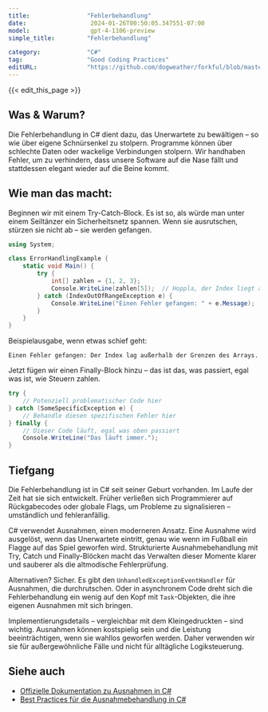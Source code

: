 ```yaml
---
title:                "Fehlerbehandlung"
date:                  2024-01-26T00:50:05.347551-07:00
model:                 gpt-4-1106-preview
simple_title:         "Fehlerbehandlung"

category:             "C#"
tag:                  "Good Coding Practices"
editURL:              "https://github.com/dogweather/forkful/blob/master/content/de/c-sharp/handling-errors.md"
---
```


{{< edit_this_page >}}

## Was & Warum?

Die Fehlerbehandlung in C# dient dazu, das Unerwartete zu bewältigen – so wie über eigene Schnürsenkel zu stolpern. Programme können über schlechte Daten oder wackelige Verbindungen stolpern. Wir handhaben Fehler, um zu verhindern, dass unsere Software auf die Nase fällt und stattdessen elegant wieder auf die Beine kommt.

## Wie man das macht:

Beginnen wir mit einem Try-Catch-Block. Es ist so, als würde man unter einem Seiltänzer ein Sicherheitsnetz spannen. Wenn sie ausrutschen, stürzen sie nicht ab – sie werden gefangen.

```C#
using System;

class ErrorHandlingExample {
    static void Main() {
        try {
            int[] zahlen = {1, 2, 3};
            Console.WriteLine(zahlen[5]);  // Hoppla, der Index liegt außerhalb der Grenzen!
        } catch (IndexOutOfRangeException e) {
            Console.WriteLine("Einen Fehler gefangen: " + e.Message);
        }
    }
}
```

Beispielausgabe, wenn etwas schief geht:
```
Einen Fehler gefangen: Der Index lag außerhalb der Grenzen des Arrays.
```

Jetzt fügen wir einen Finally-Block hinzu – das ist das, was passiert, egal was ist, wie Steuern zahlen.

```C#
try {
    // Potenziell problematischer Code hier
} catch (SomeSpecificException e) {
    // Behandle diesen spezifischen Fehler hier
} finally {
    // Dieser Code läuft, egal was oben passiert
    Console.WriteLine("Das läuft immer.");
}
```

## Tiefgang

Die Fehlerbehandlung ist in C# seit seiner Geburt vorhanden. Im Laufe der Zeit hat sie sich entwickelt. Früher verließen sich Programmierer auf Rückgabecodes oder globale Flags, um Probleme zu signalisieren – umständlich und fehleranfällig.

C# verwendet Ausnahmen, einen moderneren Ansatz. Eine Ausnahme wird ausgelöst, wenn das Unerwartete eintritt, genau wie wenn im Fußball ein Flagge auf das Spiel geworfen wird. Strukturierte Ausnahmebehandlung mit Try, Catch und Finally-Blöcken macht das Verwalten dieser Momente klarer und sauberer als die altmodische Fehlerprüfung.

Alternativen? Sicher. Es gibt den `UnhandledExceptionEventHandler` für Ausnahmen, die durchrutschen. Oder in asynchronem Code dreht sich die Fehlerbehandlung ein wenig auf den Kopf mit `Task`-Objekten, die ihre eigenen Ausnahmen mit sich bringen.

Implementierungsdetails – vergleichbar mit dem Kleingedruckten – sind wichtig. Ausnahmen können kostspielig sein und die Leistung beeinträchtigen, wenn sie wahllos geworfen werden. Daher verwenden wir sie für außergewöhnliche Fälle und nicht für alltägliche Logiksteuerung.

## Siehe auch

- [Offizielle Dokumentation zu Ausnahmen in C#](https://docs.microsoft.com/en-us/dotnet/csharp/fundamentals/exceptions/exception-handling)
- [Best Practices für die Ausnahmebehandlung in C#](https://docs.microsoft.com/en-us/dotnet/standard/exceptions/best-practices-for-exceptions)
